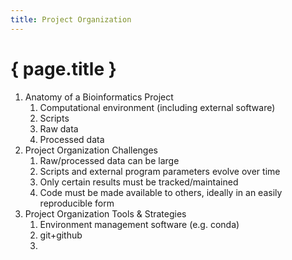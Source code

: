 ```yaml
---
title: Project Organization
---
```


# { page.title }

1. Anatomy of a Bioinformatics Project
    1. Computational environment (including external software)
    2. Scripts
    3. Raw data
    4. Processed data
2. Project Organization Challenges
    1. Raw/processed data can be large
    2. Scripts and external program parameters evolve over time
    3. Only certain results must be tracked/maintained
    4. Code must be made available to others, ideally in an easily reproducible
    form
3. Project Organization Tools & Strategies
    1. Environment management software (e.g. conda)
    2. git+github
    3. 
